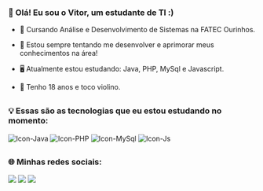 ### 👋 Olá! Eu sou o Vitor, um estudante de TI :)

- 🏫 Cursando Análise e Desenvolvimento de Sistemas na FATEC Ourinhos.
- 🌱 Estou sempre tentando me desenvolver e aprimorar meus conhecimentos na área!
- 🖥️ Atualmente estou estudando: Java, PHP, MySql e Javascript.
- 💬 Tenho 18 anos e toco violino.

  ##
  
### 💡 Essas são as tecnologias que eu estou estudando no momento:

<div style="display: inline_block">
  <img align="center" alt="Icon-Java" src="https://img.shields.io/badge/Java-ED8B00?style=for-the-badge&logo=openjdk&logoColor=white">
  <img align="center" alt="Icon-PHP" src="https://img.shields.io/badge/PHP-777BB4?style=for-the-badge&logo=php&logoColor=white">
  <img align="center" alt="Icon-MySql" src="https://img.shields.io/badge/MySQL-00000F?style=for-the-badge&logo=mysql&logoColor=white">
  <img align="center" alt="Icon-Js" src="https://img.shields.io/badge/JavaScript-F7DF1E?style=for-the-badge&logo=JavaScript&logoColor=white">
</div>

  ##

### 🌐 Minhas redes sociais:

<div style="display: inline_block">
  <a href="www.linkedin.com/in/vitor-franca-dev" target="_blank"><img src="https://img.shields.io/badge/-LinkedIn-%230077B5?style=for-the-badge&logo=linkedin&logoColor=white" target="_blank"></a>
  <a href="https://www.instagram.com/vitorfranca089/" target="_blank"><img src="https://img.shields.io/badge/-Instagram-%23E4405F?style=for-the-badge&logo=instagram&logoColor=white" target="_blank"></a>
  <a href = "mailto:vitorfranca089@gmail.com"><img src="https://img.shields.io/badge/-Gmail-%23333?style=for-the-badge&logo=gmail&logoColor=white" target="_blank"></a>
</div>
